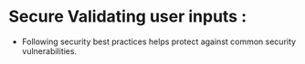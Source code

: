 # Secure Validating user inputs :

-   Following security best practices helps protect against common security vulnerabilities.
